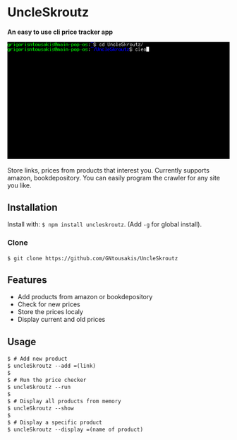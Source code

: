# UncleSkroutz

__An easy to use cli price tracker app__ 

[![UncleSkroutz](https://raw.githubusercontent.com/GNtousakis/UncleSkroutz/master/gif/example.gif?token=ALVM6BYS2QQLHZDIQCFLD6S6G4YVW)]()

Store links, prices from products that interest you.
Currently supports amazon, bookdepository.
You can easily program the crawler for any site you like.

## Installation

Install with: `$ npm install uncleskroutz`. (Add `-g` for global install).

### Clone

```shell
$ git clone https://github.com/GNtousakis/UncleSkroutz

```
## Features

- Add products from amazon or bookdepository 
- Check for new prices
- Store the prices localy
- Display current and old prices

## Usage

```shell
$ # Add new product
$ uncleSkroutz --add =(link)
$
$ # Run the price checker
$ uncleSkroutz --run
$
$ # Display all products from memory
$ uncleSkroutz --show 
$
$ # Display a specific product
$ uncleSkroutz --display =(name of product)
```


